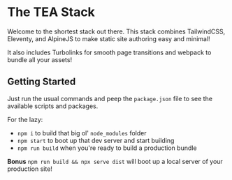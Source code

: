 # The TEA Stack

Welcome to the shortest stack out there. This stack combines TailwindCSS, Eleventy, and AlpineJS to make static site authoring easy and minimal!

It also includes Turbolinks for smooth page transitions and webpack to bundle all your assets!

## Getting Started

Just run the usual commands and peep the `package.json` file to see the available scripts and packages.

For the lazy:

- `npm i` to build that big ol' `node_modules` folder
- `npm start` to boot up that dev server and start building
- `npm run build` when you're ready to build a production bundle

**Bonus**
`npm run build && npx serve dist` will boot up a local server of your production site!
